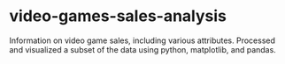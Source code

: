 # video-games-sales-analysis
Information on video game sales, including various attributes. Processed and visualized a subset of the data using python, matplotlib, and pandas.
